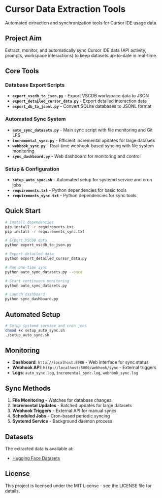 # Cursor Data Extraction Tools

Automated extraction and synchronization tools for Cursor IDE usage data.

## Project Aim

Extract, monitor, and automatically sync Cursor IDE data (API activity, prompts, workspace interactions) to keep datasets up-to-date in real-time.

## Core Tools

### **Database Export Scripts**
- **`export_vscdb_to_json.py`** - Export VSCDB workspace data to JSON
- **`export_detailed_cursor_data.py`** - Export detailed interaction data
- **`export_db_to_jsonl.py`** - Convert SQLite databases to JSONL format

### **Automated Sync System**
- **`auto_sync_datasets.py`** - Main sync script with file monitoring and Git LFS
- **`incremental_sync.py`** - Efficient incremental updates for large datasets
- **`webhook_sync.py`** - Real-time webhook-based syncing with file system monitoring
- **`sync_dashboard.py`** - Web dashboard for monitoring and control

### **Setup & Configuration**
- **`setup_auto_sync.sh`** - Automated setup for systemd service and cron jobs
- **`requirements.txt`** - Python dependencies for basic tools
- **`requirements_sync.txt`** - Python dependencies for sync tools

## Quick Start

```bash
# Install dependencies
pip install -r requirements.txt
pip install -r requirements_sync.txt

# Export VSCDB data
python export_vscdb_to_json.py

# Export detailed data
python export_detailed_cursor_data.py

# Run one-time sync
python auto_sync_datasets.py --once

# Start continuous monitoring
python auto_sync_datasets.py

# Launch dashboard
python sync_dashboard.py
```

## Automated Setup

```bash
# Setup systemd service and cron jobs
chmod +x setup_auto_sync.sh
./setup_auto_sync.sh
```

## Monitoring

- **Dashboard**: `http://localhost:8080` - Web interface for sync status
- **Webhook API**: `http://localhost:5000/webhook/sync` - External triggers
- **Logs**: `auto_sync.log`, `incremental_sync.log`, `webhook_sync.log`

## Sync Methods

1. **File Monitoring** - Watches for database changes
2. **Incremental Updates** - Batched updates for large datasets  
3. **Webhook Triggers** - External API for manual syncs
4. **Scheduled Jobs** - Cron-based periodic syncing
5. **Systemd Service** - Background daemon process

## Datasets

The extracted data is available at:
- [Hugging Face Datasets](https://huggingface.co/datasets/midah/cursor-extract)

## License

This project is licensed under the MIT License - see the LICENSE file for details.